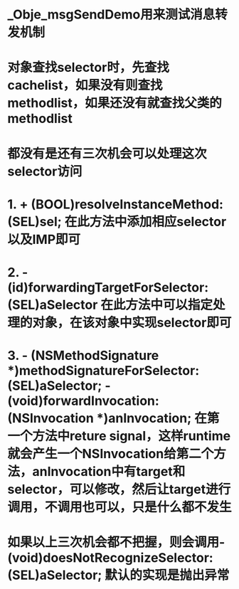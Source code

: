 # _Obje_msgSendDemo用来测试消息转发机制


# 对象查找selector时，先查找cachelist，如果没有则查找methodlist，如果还没有就查找父类的methodlist

# 都没有是还有三次机会可以处理这次selector访问
# 1. + (BOOL)resolveInstanceMethod:(SEL)sel; 在此方法中添加相应selector以及IMP即可
# 2. - (id)forwardingTargetForSelector:(SEL)aSelector 在此方法中可以指定处理的对象，在该对象中实现selector即可
# 3. - (NSMethodSignature *)methodSignatureForSelector:(SEL)aSelector; - (void)forwardInvocation:(NSInvocation *)anInvocation; 在第一个方法中reture signal，这样runtime就会产生一个NSInvocation给第二个方法，anInvocation中有target和selector，可以修改，然后让target进行调用，不调用也可以，只是什么都不发生

# 如果以上三次机会都不把握，则会调用- (void)doesNotRecognizeSelector:(SEL)aSelector; 默认的实现是抛出异常
